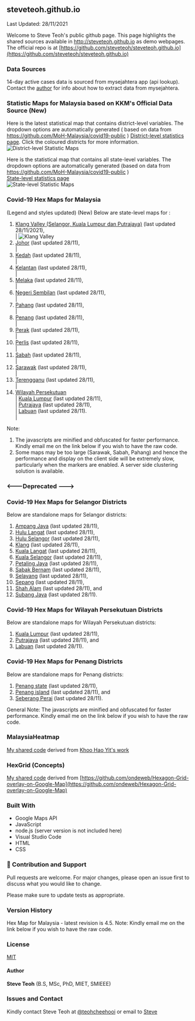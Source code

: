 ﻿## steveteoh.github.io
Last Updated: 28/11/2021

Welcome to Steve Teoh's public github page. This page highlights the shared sources available in http://steveteoh.github.io as demo webpages.
The official repo is at [https://github.com/steveteoh/steveteoh.github.io](https://github.com/steveteoh/steveteoh.github.io)

### Data Sources
14-day active cases data is sourced from mysejahtera app (api lookup). Contact the [author](mailto:chteoh@1utar.my?subject=Mysejahtera "Mysejahtera") for info about how to extract data from mysejahtera.

### Statistic Maps for Malaysia based on KKM's Official Data Source (New)
Here is the latest statistical map that contains district-level variables. The dropdown options are automatically generated ( based on data from https://github.com/MoH-Malaysia/covid19-public ) 
[District-level statistics page](https://steveteoh.github.io/Statistics/main2.html). Click the coloured districts for more information.
![District-level Statistic Maps](https://steveteoh.github.io/img/statistics2.png) 

Here is the statistical map that contains all state-level variables. The dropdown options are automatically generated (based on data from https://github.com/MoH-Malaysia/covid19-public )  
[State-level statistics page](https://steveteoh.github.io/Statistics/)     
![State-level Statistic Maps](https://steveteoh.github.io/img/statistics.png)

### Covid-19 Hex Maps for Malaysia
(Legend and styles updated)  (New)
Below are state-level maps for : <br>
1. [Klang Valley (Selangor, Kuala Lumpur dan Putrajaya)](http://steveteoh.github.io/KlangValley/) (last updated 28/11/2021), <br> |  ![Klang Valley](https://steveteoh.github.io/img/klangvalley.jpg)
2. [Johor](http://steveteoh.github.io/Johor/) (last updated 28/11), <br>        |
3. [Kedah](https://steveteoh.github.io/Kedah/) (last updated 28/11), <br>  |
4. [Kelantan](https://steveteoh.github.io/Kelantan/) (last updated 28/11), <br>  |
5. [Melaka](http://steveteoh.github.io/Melaka/) (last updated 28/11), <br>  |
6. [Negeri Sembilan](http://steveteoh.github.io/NegeriSembilan/) (last updated 28/11), <br>  |
7. [Pahang](https://steveteoh.github.io/Pahang/) (last updated 28/11), <br>  |
8. [Penang](http://steveteoh.github.io/Penang/) (last updated 28/11), <br>  |
9. [Perak](https://steveteoh.github.io/Perak/) (last updated 28/11), <br>  |
10. [Perlis](https://steveteoh.github.io/Perlis/) (last updated 28/11), <br>  |
11. [Sabah](http://steveteoh.github.io/Sabah/) (last updated 28/11), <br>  |
12. [Sarawak](http://steveteoh.github.io/Sarawak/) (last updated 28/11), <br>  |
13. [Terengganu](https://steveteoh.github.io/Terengganu/) (last updated 28/11), <br>  |
14. [Wilayah Persekutuan](http://steveteoh.github.io/Wilayah/) <br>  |
    [Kuala Lumpur](http://steveteoh.github.io/KualaLumpur/) (last updated 28/11), <br>  |
    [Putrajaya](http://steveteoh.github.io/Putrajaya/) (last updated 28/11), <br>  |
    [Labuan](http://steveteoh.github.io/Labuan/) (last updated 28/11).<br>  | 
 
Note: 
1. The javascripts are minified and obfuscated for faster performance. Kindly email me on the link below if you wish to have the raw code. 
2. Some maps may be too large (Sarawak, Sabah, Pahang) and hence the performance and display on the client side will be extremely slow, particularly when the markers are enabled. 
   A server side clustering solution is available.

### <---Deprecated --->
### Covid-19 Hex Maps for Selangor Districts
Below are standalone maps for Selangor districts: <br>
1. [Ampang Jaya](http://steveteoh.github.io/Selangor/AmpangJaya/) (last updated 28/11), <br>
2. [Hulu Langat](http://steveteoh.github.io/Selangor/HuluLangat/) (last updated 28/11), <br>
3. [Hulu Selangor](http://steveteoh.github.io/Selangor/HuluSelangor/) (last updated 28/11), <br>
4. [Klang](http://steveteoh.github.io/Selangor/Klang/) (last updated 28/11), <br>
5. [Kuala Langat](http://steveteoh.github.io/Selangor/KualaLangat/) (last updated 28/11), <br>
6. [Kuala Selangor](http://steveteoh.github.io/Selangor/KualaSelangor/) (last updated 28/11), <br>
7. [Petaling Jaya](http://steveteoh.github.io/Selangor/PetalingJaya/) (last updated 28/11), <br>
8. [Sabak Bernam](http://steveteoh.github.io/Selangor/SabakBernam) (last updated 28/11), <br>
9. [Selayang](http://steveteoh.github.io/Selangor/Selayang/) (last updated 28/11), <br>
10. [Sepang](http://steveteoh.github.io/Selangor/Sepang/) (last updated 28/11), <br>
11. [Shah Alam](http://steveteoh.github.io/Selangor/ShahAlam/) (last updated 28/11), and  <br>
12. [Subang Jaya](http://steveteoh.github.io/Selangor/SubangJaya/) (last updated 28/11).<br>

### Covid-19 Hex Maps for Wilayah Persekutuan Districts
Below are standalone maps for Wilayah Persekutuan districts: <br>
1. [Kuala Lumpur](http://steveteoh.github.io/KualaLumpur) (last updated 28/11),<br>
2. [Putrajaya](http://steveteoh.github.io/Putrajaya) (last updated 28/11), and<br>
3. [Labuan](http://steveteoh.github.io/Labuan) (last updated 28/11).<br>

### Covid-19 Hex Maps for Penang Districts
Below are standalone maps for Penang districts: <br>
1. [Penang state](http://steveteoh.github.io/Penang/index.html) (last updated 28/11),  <br>
2. [Penang island](http://steveteoh.github.io/Penang/island.html) (last updated 28/11), and  <br>
3. [Seberang Perai](http://steveteoh.github.io/Penang/perai.html) (last updated 28/11). <br>

General Note: The javascripts are minified and obfuscated for faster performance. Kindly email me on the link below if you wish to have the raw code. 

### MalaysiaHeatmap
[My shared code](http://steveteoh.github.io/MalaysiaHeatMap) derived from [Khoo Hao Yit's work](https://github.com/KhooHaoYit/KhooHaoYit.github.io/tree/main/Covid19%20Malaysia%20Heatmap)

### HexGrid (Concepts)
[My shared code](http://steveteoh.github.io/HexGrid) derived from [https://github.com/ondeweb/Hexagon-Grid-overlay-on-Google-Map](https://github.com/ondeweb/Hexagon-Grid-overlay-on-Google-Map) 

### Built With

- Google Maps API
- JavaScript
- node.js (server version is not included here)
- Visual Studio Code
- HTML
- CSS

### 🤝 Contribution and Support
Pull requests are welcome. For major changes, please open an issue first to discuss what you would like to change.

Please make sure to update tests as appropriate.

### Version History
Hex Map for Malaysia - latest revision is 4.5.
Note: Kindly email me on the link below if you wish to have the raw code. 

### License
[MIT](https://steveteoh.github.io/LICENSE)

#### Author
**Steve Teoh** (B.S, MSc, PhD, MIET, SMIEEE)

### Issues and Contact
Kindly contact Steve Teoh at [@teohcheehooi](https://twitter.com/teohcheehooi) or email to [Steve](mailto:chteoh@1utar.my?subject=Map "Map")
